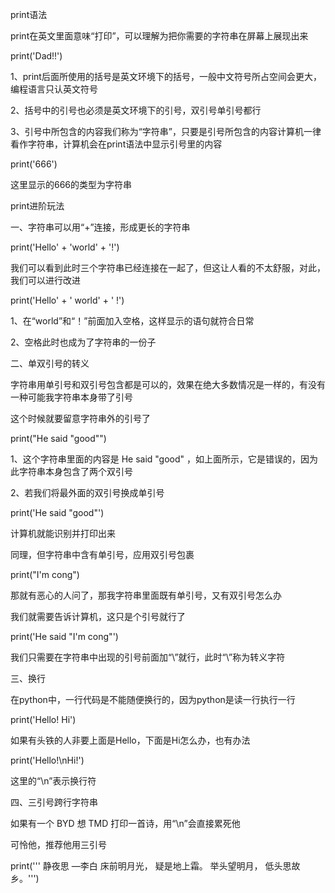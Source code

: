 print语法

print在英文里面意味“打印”，可以理解为把你需要的字符串在屏幕上展现出来

print('Dad!!')

1、print后面所使用的括号是英文环境下的括号，一般中文符号所占空间会更大，编程语言只认英文符号

2、括号中的引号也必须是英文环境下的引号，双引号单引号都行

3、引号中所包含的内容我们称为“字符串”，只要是引号所包含的内容计算机一律看作字符串，计算机会在print语法中显示引号里的内容

print('666')

这里显示的666的类型为字符串

print进阶玩法

一、字符串可以用“+”连接，形成更长的字符串

print('Hello' + 'world' + '!')

我们可以看到此时三个字符串已经连接在一起了，但这让人看的不太舒服，对此，我们可以进行改进

print('Hello' + ' world' + ' !')

1、在“world”和“！”前面加入空格，这样显示的语句就符合日常

2、空格此时也成为了字符串的一份子

二、单双引号的转义

字符串用单引号和双引号包含都是可以的，效果在绝大多数情况是一样的，有没有一种可能我字符串本身带了引号

这个时候就要留意字符串外的引号了

print("He said "good"")

1、这个字符串里面的内容是 He said "good" ，如上面所示，它是错误的，因为此字符串本身包含了两个双引号

2、若我们将最外面的双引号换成单引号

print('He said "good"')

计算机就能识别并打印出来

同理，但字符串中含有单引号，应用双引号包裹

print("I'm cong")

那就有恶心的人问了，那我字符串里面既有单引号，又有双引号怎么办

我们就需要告诉计算机，这只是个引号就行了

print('He said \"I\'m cong\"')

我们只需要在字符串中出现的引号前面加“\”就行，此时“\”称为转义字符

三、换行

在python中，一行代码是不能随便换行的，因为python是读一行执行一行

print('Hello!
      Hi')

如果有头铁的人非要上面是Hello，下面是Hi怎么办，也有办法

print('Hello!\nHi!')

这里的“\n”表示换行符

四、三引号跨行字符串

如果有一个 BYD 想 TMD 打印一首诗，用“\n”会直接累死他

可怜他，推荐他用三引号

print('''  静夜思
    —李白
床前明月光，
疑是地上霜。
举头望明月，
低头思故乡。''')































